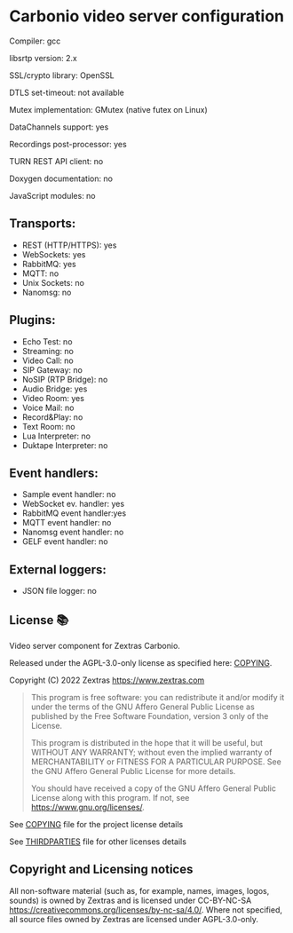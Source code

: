 # Carbonio video server configuration

Compiler:                  gcc

libsrtp version:           2.x

SSL/crypto library:        OpenSSL

DTLS set-timeout:          not available

Mutex implementation:      GMutex (native futex on Linux)

DataChannels support:      yes

Recordings post-processor: yes

TURN REST API client:      no

Doxygen documentation:     no

JavaScript modules:        no

## Transports:

- REST (HTTP/HTTPS):     yes
- WebSockets:            yes
- RabbitMQ:              yes
- MQTT:                  no
- Unix Sockets:          no
- Nanomsg:               no

## Plugins:

- Echo Test:             no
- Streaming:             no
- Video Call:            no
- SIP Gateway:           no
- NoSIP (RTP Bridge):    no
- Audio Bridge:          yes
- Video Room:            yes
- Voice Mail:            no
- Record&Play:           no
- Text Room:             no
- Lua Interpreter:       no
- Duktape Interpreter:   no

## Event handlers:

- Sample event handler:  no
- WebSocket ev. handler: yes
- RabbitMQ event handler:yes
- MQTT event handler:    no
- Nanomsg event handler: no
- GELF event handler:    no

## External loggers:

- JSON file logger:      no

## License 📚

Video server component for Zextras Carbonio.

Released under the AGPL-3.0-only license as specified here: [COPYING](COPYING).

Copyright (C) 2022 Zextras <https://www.zextras.com>

> This program is free software: you can redistribute it and/or modify
> it under the terms of the GNU Affero General Public License as published by
> the Free Software Foundation, version 3 only of the License.
>
> This program is distributed in the hope that it will be useful,
> but WITHOUT ANY WARRANTY; without even the implied warranty of
> MERCHANTABILITY or FITNESS FOR A PARTICULAR PURPOSE.  See the
> GNU Affero General Public License for more details.
>
> You should have received a copy of the GNU Affero General Public License
> along with this program.  If not, see <https://www.gnu.org/licenses/>.

See [COPYING](COPYING) file for the project license details

See [THIRDPARTIES](THIRDPARTIES) file for other licenses details

## Copyright and Licensing notices

All non-software material (such as, for example, names, images, logos,
sounds) is owned by Zextras and is licensed under CC-BY-NC-SA
https://creativecommons.org/licenses/by-nc-sa/4.0/.
Where not specified, all source files owned by Zextras are licensed
under AGPL-3.0-only.
